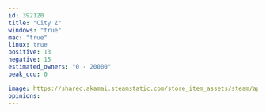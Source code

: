 ```yaml
---
id: 392120
title: "City Z"
windows: "true"
mac: "true"
linux: true
positive: 13
negative: 15
estimated_owners: "0 - 20000"
peak_ccu: 0

image: https://shared.akamai.steamstatic.com/store_item_assets/steam/apps/392120/header.jpg?t=1478623600
opinions:
---
```

